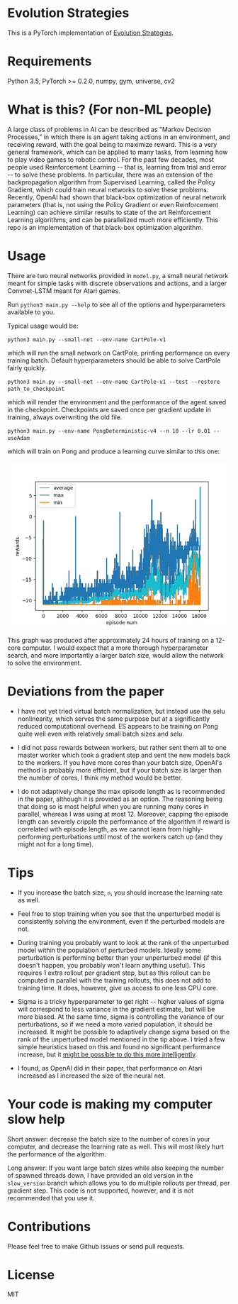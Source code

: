 # Evolution Strategies

This is a PyTorch implementation of [Evolution Strategies](https://arxiv.org/abs/1703.03864).

# Requirements

Python 3.5, PyTorch >= 0.2.0, numpy, gym, universe, cv2

# What is this? (For non-ML people)

A large class of problems in AI can be described as "Markov Decision Processes," in which there is an agent taking actions in an environment, and receiving reward, with the goal being to maximize reward. This is a very general framework, which can be applied to many tasks, from learning how to play video games to robotic control. For the past few decades, most people used Reinforcement Learning -- that is, learning from trial and error -- to solve these problems. In particular, there was an extension of the backpropagation algorithm from Supervised Learning, called the Policy Gradient, which could train neural networks to solve these problems. Recently, OpenAI had shown that black-box optimization of neural network parameters (that is, not using the Policy Gradient or even Reinforcement Learning) can achieve similar results to state of the art Reinforcement Learning algorithms, and can be parallelized much more efficiently. This repo is an implementation of that black-box optimization algorithm.

# Usage

There are two neural networks provided in `model.py`, a small neural network meant for simple tasks with discrete observations and actions, and a larger Convnet-LSTM meant for Atari games.

Run `python3 main.py --help` to see all of the options and hyperparameters available to you.

Typical usage would be:

```
python3 main.py --small-net --env-name CartPole-v1
```
which will run the small network on CartPole, printing performance on every training batch. Default hyperparameters should be able to solve CartPole fairly quickly.

```
python3 main.py --small-net --env-name CartPole-v1 --test --restore path_to_checkpoint
```
which will render the environment and the performance of the agent saved in the checkpoint. Checkpoints are saved once per gradient update in training, always overwriting the old file.

```
python3 main.py --env-name PongDeterministic-v4 --n 10 --lr 0.01 --useAdam
```
which will train on Pong and produce a learning curve similar to this one:

![Learning curve](assets/graph.png)

This graph was produced after approximately 24 hours of training on a 12-core computer. I would expect that a more thorough hyperparameter search, and more importantly a larger batch size, would allow the network to solve the environment.

# Deviations from the paper

* I have not yet tried virtual batch normalization, but instead use the selu nonlinearity, which serves the same purpose but at a significantly reduced computational overhead. ES appears to be training on Pong quite well even with relatively small batch sizes and selu.

* I did not pass rewards between workers, but rather sent them all to one master worker which took a gradient step and sent the new models back to the workers. If you have more cores than your batch size, OpenAI's method is probably more efficient, but if your batch size is larger than the number of cores, I think my method would be better.

* I do not adaptively change the max episode length as is recommended in the paper, although it is provided as an option. The reasoning being that doing so is most helpful when you are running many cores in parallel, whereas I was using at most 12. Moreover, capping the episode length can severely cripple the performance of the algorithm if reward is correlated with episode length, as we cannot learn from highly-performing perturbations until most of the workers catch up (and they might not for a long time).

# Tips

* If you increase the batch size, `n`, you should increase the learning rate as well.

* Feel free to stop training when you see that the unperturbed model is consistently solving the environment, even if the perturbed models are not.

* During training you probably want to look at the rank of the unperturbed model within the population of perturbed models. Ideally some perturbation is performing better than your unperturbed model (if this doesn't happen, you probably won't learn anything useful). This requires 1 extra rollout per gradient step, but as this rollout can be computed in parallel with the training rollouts, this does not add to training time. It does, however, give us access to one less CPU core.

* Sigma is a tricky hyperparameter to get right -- higher values of sigma will correspond to less variance in the gradient estimate, but will be more biased. At the same time, sigma is controlling the variance of our perturbations, so if we need a more varied population, it should be increased. It might be possible to adaptively change sigma based on the rank of the unperturbed model mentioned in the tip above. I tried a few simple heuristics based on this and found no significant performance increase, but it [might be possible to do this more intelligently](http://www.inference.vc/evolution-strategies-variational-optimisation-and-natural-es-2/).

* I found, as OpenAI did in their paper, that performance on Atari increased as I increased the size of the neural net.

# Your code is making my computer slow help

Short answer: decrease the batch size to the number of cores in your computer, and decrease the learning rate as well. This will most likely hurt the performance of the algorithm.

Long answer: If you want large batch sizes while also keeping the number of spawned threads down, I have provided an old version in the `slow_version` branch which allows you to do multiple rollouts per thread, per gradient step. This code is not supported, however, and it is not recommended that you use it.

# Contributions

Please feel free to make Github issues or send pull requests.

# License

MIT
